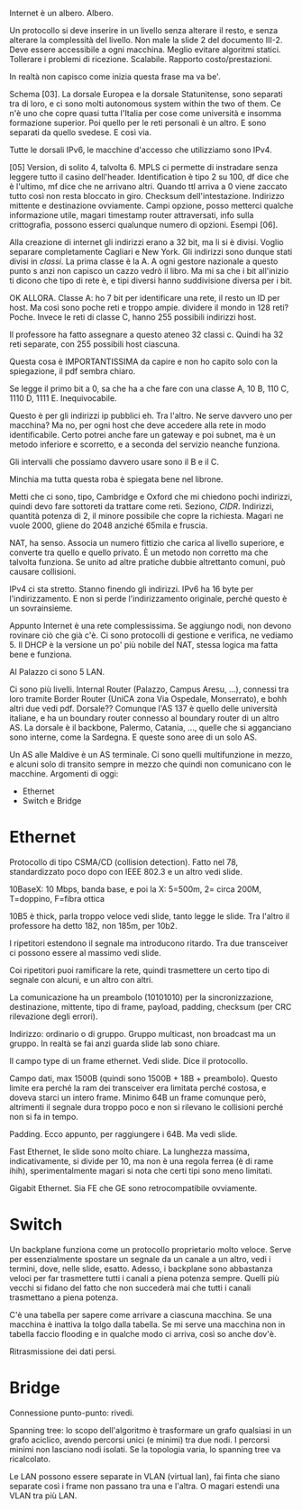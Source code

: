Internet è un albero. Albero.

Un protocollo si deve inserire in un livello senza alterare il resto, e senza alterare la complessità del livello. Non male la slide 2 del documento III-2. Deve essere accessibile a ogni macchina. Meglio evitare algoritmi statici. Tollerare i problemi di ricezione. Scalabile. Rapporto costo/prestazioni.

In realtà non capisco come inizia questa frase ma va be'.

Schema \[03\]. La dorsale Europea e la dorsale Statunitense, sono separati tra di loro, e ci sono molti autonomous system within the two of them. Ce n'è uno che copre quasi tutta l'Italia per cose come università e insomma formazione superior. Poi quello per le reti personali è un altro. E sono separati da quello svedese. E così via.

Tutte le dorsali IPv6, le macchine d'accesso che utilizziamo sono IPv4.

\[05\] Version, di solito 4, talvolta 6. MPLS ci permette di instradare senza leggere tutto il casino dell'header. Identification è tipo 2 su 100, df dice che è l'ultimo, mf dice che ne arrivano altri. Quando ttl arriva a 0 viene zaccato tutto così non resta bloccato in giro. Checksum dell'intestazione. Indirizzo mittente e destinazione ovviamente. Campi opzione, posso metterci qualche informazione utile, magari timestamp router attraversati, info sulla crittografia, possono esserci qualunque numero di opzioni. Esempi \[06\].

Alla creazione di internet gli indirizzi erano a 32 bit, ma li si è divisi. Voglio separare completamente Cagliari e New York. Gli indirizzi sono dunque stati divisi in *classi*. La prima classe è la A. A ogni gestore nazionale a questo punto s anzi non capisco un cazzo vedrò il libro. Ma mi sa che i bit all'inizio ti dicono che tipo di rete è, e tipi diversi hanno suddivisione diversa per i bit.

OK ALLORA. Classe A: ho 7 bit per identificare una rete, il resto un ID per host. Ma così sono poche reti e troppo ampie. dividere il mondo in 128 reti? Poche. Invece le reti di classe C, hanno 255 possibili indirizzi host.

Il professore ha fatto assegnare a questo ateneo 32 classi c. Quindi ha 32 reti separate, con 255 possibili host ciascuna.

Questa cosa è IMPORTANTISSIMA da capire e non ho capito solo con la spiegazione, il pdf sembra chiaro.

Se legge il primo bit a 0, sa che ha a che fare con una classe A, 10 B, 110 C, 1110 D, 1111 E. Inequivocabile.

Questo è per gli indirizzi ip pubblici eh. Tra l'altro. Ne serve davvero uno per macchina? Ma no, per ogni host che deve accedere alla rete in modo identificabile. Certo potrei anche fare un gateway e poi subnet, ma è un metodo inferiore e scorretto, e a seconda del servizio neanche funziona.

Gli intervalli che possiamo davvero usare sono il B e il C.

Minchia ma tutta questa roba è spiegata bene nel librone.

Metti che ci sono, tipo, Cambridge e Oxford che mi chiedono pochi indirizzi, quindi devo fare sottoreti da trattare come reti. Seziono, *CIDR*. Indirizzi, quantità potenza di 2, il minore possibile che copre la richiesta. Magari ne vuole 2000, gliene do 2048 anziché 65mila e fruscia.

NAT, ha senso. Associa un numero fittizio che carica al livello superiore, e converte tra quello e quello privato. È un metodo non corretto ma che talvolta funziona. Se unito ad altre pratiche dubbie altrettanto comuni, può causare collisioni.

IPv4 ci sta stretto. Stanno finendo gli indirizzi. IPv6 ha 16 byte per l'indirizzamento. E non si perde l'indirizzamento originale, perché questo è un sovrainsieme.

Appunto Internet è una rete complessissima. Se aggiungo nodi, non devono rovinare ciò che già c'è. Ci sono protocolli di gestione e verifica, ne vediamo 5. Il DHCP è la versione un po' più nobile del NAT, stessa logica ma fatta bene e funziona.

Al Palazzo ci sono 5 LAN.

Ci sono più livelli. Internal Router (Palazzo, Campus Aresu, ...), connessi tra loro tramite Border Router (UniCA zona Via Ospedale, Monserrato), e bohh altri due vedi pdf. Dorsale?? Comunque l'AS 137 è quello delle università italiane, e ha un boundary router connesso al boundary router di un altro AS. La dorsale è il backbone, Palermo, Catania, ..., quelle che si agganciano sono interne, come la Sardegna. E queste sono aree di un solo AS.

Un AS alle Maldive è un AS terminale. Ci sono quelli multifunzione in mezzo, e alcuni solo di transito sempre in mezzo che quindi non comunicano con le macchine.
Argomenti di oggi:
* Ethernet
* Switch e Bridge

# Ethernet

Protocollo di tipo CSMA/CD (collision detection). Fatto nel 78, standardizzato poco dopo con IEEE 802.3 e un altro vedi slide.

10BaseX: 10 Mbps, banda base, e poi la X: 5=500m, 2= circa 200M, T=doppino, F=fibra ottica

10B5 è thick, parla troppo veloce vedi slide, tanto legge le slide. Tra l'altro il professore ha detto 182, non 185m, per 10b2.

I ripetitori estendono il segnale ma introducono ritardo. Tra due transceiver ci possono essere al massimo vedi slide.

Coi ripetitori puoi ramificare la rete, quindi trasmettere un certo tipo di segnale con alcuni, e un altro con altri.

La comunicazione ha un preambolo (10101010) per la sincronizzazione, destinazione, mittente, tipo di frame, payload, padding, checksum (per CRC rilevazione degli errori).

Indirizzo: ordinario o di gruppo. Gruppo multicast, non broadcast ma un gruppo. In realtà se fai anzi guarda slide lab sono chiare.

Il campo type di un frame ethernet. Vedi slide. Dice il protocollo.

Campo dati, max 1500B (quindi sono 1500B + 18B + preambolo). Questo limite era perché la ram dei transceiver era limitata perché costosa, e doveva starci un intero frame. Minimo 64B un frame comunque però, altrimenti il segnale dura troppo poco e non si rilevano le collisioni perché non si fa in tempo.

Padding. Ecco appunto, per raggiungere i 64B. Ma vedi slide.

Fast Ethernet, le slide sono molto chiare. La lunghezza massima, indicativamente, si divide per 10, ma non è una regola ferrea (è di rame ihih), sperimentalmente magari si nota che certi tipi sono meno limitati.

Gigabit Ethernet. Sia FE che GE sono retrocompatibile ovviamente.

# Switch

Un backplane funziona come un protocollo proprietario molto veloce. Serve per essenzialmente spostare un segnale da un canale a un altro, vedi i termini, dove, nelle slide, esatto. Adesso, i backplane sono abbastanza veloci per far trasmettere tutti i canali a piena potenza sempre. Quelli più vecchi si fidano del fatto che non succederà mai che tutti i canali trasmettano a piena potenza.

C'è una tabella per sapere come arrivare a ciascuna macchina. Se una macchina è inattiva la tolgo dalla tabella. Se mi serve una macchina non in tabella faccio flooding e in qualche modo ci arriva, così so anche dov'è.

Ritrasmissione dei dati persi.

# Bridge

Connessione punto-punto: rivedi.

Spanning tree: lo scopo dell'algoritmo è trasformare un grafo qualsiasi in un grafo aciclico, avendo percorsi unici (e minimi) tra due nodi. I percorsi minimi non lasciano nodi isolati. Se la topologia varia, lo spanning tree va ricalcolato.

Le LAN possono essere separate in VLAN (virtual lan), fai finta che siano separate così i frame non passano tra una e l'altra. O magari estendi una VLAN tra più LAN.
